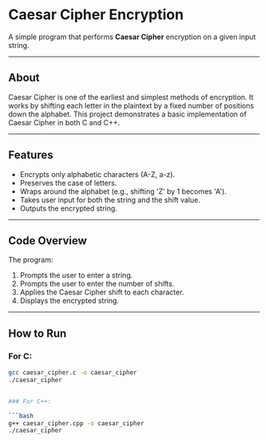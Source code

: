 # Caesar Cipher Encryption

A simple program that performs **Caesar Cipher** encryption on a given input string.

---

## About

Caesar Cipher is one of the earliest and simplest methods of encryption. It works by shifting each letter in the plaintext by a fixed number of positions down the alphabet. This project demonstrates a basic implementation of Caesar Cipher in both C and C++.

---

## Features

- Encrypts only alphabetic characters (A-Z, a-z).
- Preserves the case of letters.
- Wraps around the alphabet (e.g., shifting 'Z' by 1 becomes 'A').
- Takes user input for both the string and the shift value.
- Outputs the encrypted string.

---

## Code Overview

The program:

1. Prompts the user to enter a string.
2. Prompts the user to enter the number of shifts.
3. Applies the Caesar Cipher shift to each character.
4. Displays the encrypted string.

---

## How to Run

### For C:

```bash
gcc caesar_cipher.c -o caesar_cipher
./caesar_cipher


### For C++:

```bash
g++ caesar_cipher.cpp -o caesar_cipher
./caesar_cipher
